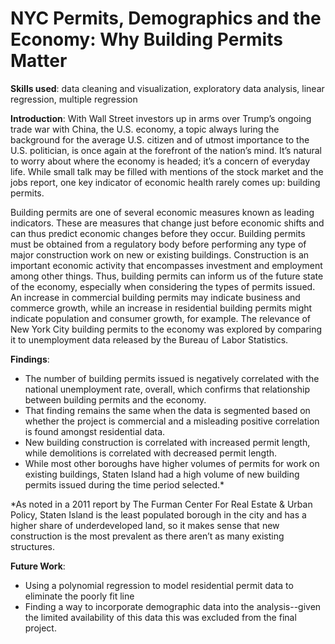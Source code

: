 # NYC Permits, Demographics and the Economy: Why Building Permits Matter

**Skills used**: data cleaning and visualization, exploratory data analysis, linear regression, multiple regression

**Introduction**:
  With Wall Street investors up in arms over Trump’s ongoing trade war with China, the U.S. economy, a topic always luring the background for the average U.S. citizen and of utmost importance to the U.S. politician, is once again at the forefront of the nation’s mind. It’s natural to worry about where the economy is headed; it’s a concern of everyday life. While small talk may be filled with mentions of the stock market and the jobs report, one key indicator of economic health rarely comes up: building permits. 

  Building permits are one of several economic measures known as leading indicators. These are measures that change just before economic shifts and can thus predict economic changes before they occur. Building permits must be obtained from a regulatory body before performing any type of major construction work on new or existing buildings. Construction is an important economic activity that encompasses investment and employment among other things. Thus, building permits can inform us of the future state of the economy, especially when considering the types of permits issued. An increase in commercial building permits may indicate business and commerce growth, while an increase in residential building permits might indicate population and consumer growth, for example. The relevance of New York City building permits to the economy was explored by comparing it to unemployment data released by the Bureau of Labor Statistics.

**Findings**: 
* The number of building permits issued is negatively correlated with the national unemployment rate, overall, which confirms that relationship between building permits and the economy. 
* That finding remains the same when the data is segmented based on whether the project is commercial and a misleading positive correlation is found amongst residential data. 
* New building construction is correlated with increased permit length, while demolitions is correlated  with decreased permit length. 
* While most other boroughs have higher volumes of permits for work on existing buildings, Staten Island had a high volume of new building permits issued during the time period selected.*

*As noted in a 2011 report by  The Furman Center For Real Estate & Urban Policy, Staten Island is the least populated borough in the city and has a higher share of underdeveloped land, so it makes sense that new construction is the most prevalent as there aren’t as many existing structures. 

**Future Work**: 
* Using a polynomial regression to model residential permit data to eliminate the poorly fit line
* Finding a way to incorporate demographic data into the analysis--given the limited availability of this data this was excluded from the final project.



